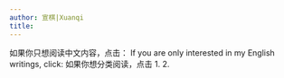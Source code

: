 ```yaml
---
author: 宣棋|Xuanqi
title: 
---
```

如果你只想阅读中文内容，点击：
If you are only interested in my English writings, click:
如果你想分类阅读，点击
1.
2.